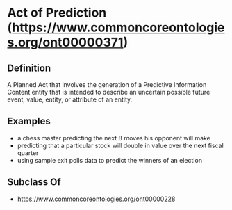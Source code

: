 # Act of Prediction (https://www.commoncoreontologies.org/ont00000371)

## Definition
A Planned Act that involves the generation of a Predictive Information Content entity that is intended to describe an uncertain possible future event, value, entity, or attribute of an entity.

## Examples
- a chess master predicting the next 8 moves his opponent will make
- predicting that a particular stock will double in value over the next fiscal quarter
- using sample exit polls data to predict the winners of an election

## Subclass Of
- https://www.commoncoreontologies.org/ont00000228

